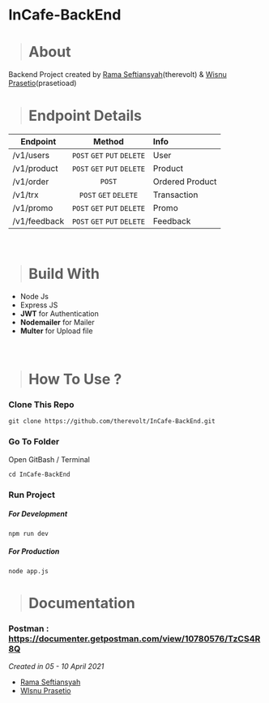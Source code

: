 # InCafe-BackEnd

># About
Backend Project created by [Rama Seftiansyah](https://github.com/therevolt)(therevolt) & [Wisnu Prasetio](https://github.com/prasetioad)(prasetioad) <br>

># Endpoint Details
| Endpoint      | Method           | Info |
| ------------- |:-------------:|:---|
| /v1/users  | `POST` `GET` `PUT` `DELETE` | User |
| /v1/product | `POST` `GET` `PUT` `DELETE` | Product |
| /v1/order | `POST` | Ordered Product |
| /v1/trx | `POST` `GET` `DELETE` | Transaction |
| /v1/promo | `POST` `GET` `PUT` `DELETE` | Promo |
| /v1/feedback | `POST` `GET` `PUT` `DELETE` | Feedback |

<br>

># Build With

* Node Js
* Express JS
* **JWT** for Authentication
* **Nodemailer** for Mailer
* **Multer** for Upload file

<br>

># How To Use ?
### Clone This Repo
```
git clone https://github.com/therevolt/InCafe-BackEnd.git
```
### Go To Folder
Open GitBash / Terminal
```
cd InCafe-BackEnd
```
### Run Project
##### For Development
```
npm run dev
```
##### For Production
```
node app.js
```

># Documentation
### Postman : https://documenter.getpostman.com/view/10780576/TzCS4R8Q
*Created in 05 - 10 April 2021* 
- [Rama Seftiansyah](https://github.com/therevolt)
- [WIsnu Prasetio](https://github.com/prasetioad)
